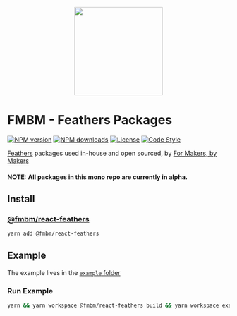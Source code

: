 <p align="center"><img src="https://pbs.twimg.com/profile_images/1041540742940770304/Q-HPWlSn_400x400.jpg" width="200" /></p>

# FMBM - Feathers Packages

[![NPM version][npm-image]][npm-url]
[![NPM downloads][npm-downloads-image]][npm-url]
[![License][license-image]][license-url]
[![Code Style][code-style-image]][code-style-url]

[Feathers][feathers-site-url] packages used in-house and open sourced, by [For Makers, by Makers][fmbm-site-url]

#### NOTE: All packages in this mono repo are currently in alpha.

## Install

### [@fmbm/react-feathers](/packages/react-feathers)

```bash
yarn add @fmbm/react-feathers
```

## Example

The example lives in the [`example` folder](/example)

### Run Example

```bash
yarn && yarn workspace @fmbm/react-feathers build && yarn workspace example start
```

[feathers-site-url]: https://feathersjs.com/
[fmbm-site-url]: https://fmbm.io
[npm-image]: https://img.shields.io/npm/v/@fmbm/feathers.svg?style=flat-square
[npm-url]: https://npmjs.org/package/@fmbm/feathers
[npm-downloads-image]: https://img.shields.io/npm/dm/@fmbm/feathers.svg?style=flat-square
[license-image]: https://img.shields.io/npm/l/@fmbm/feathers.svg?style=flat-square
[license-url]: https://github.com/fmbm/feathers/blob/master/LICENSE
[code-style-image]: https://img.shields.io/badge/code%20style-standard-brightgreen.svg?style=flat-square
[code-style-url]: http://standardjs.com/
